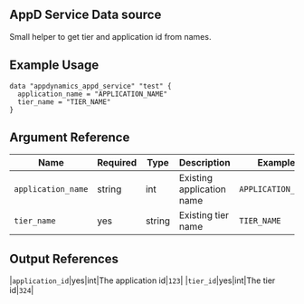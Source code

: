 ## AppD Service Data source

Small helper to get tier and application id from names.

## Example Usage

```hcl
data "appdynamics_appd_service" "test" {
  application_name = "APPLICATION_NAME"
  tier_name = "TIER_NAME"
}
```

## Argument Reference

|Name|Required|Type|Description|Example|
|----|--------|----|-----------|-------|
|`application_name`|string|int|Existing application name|`APPLICATION_NAME`|
|`tier_name`|yes|string|Existing tier name|`TIER_NAME`|


## Output References
|`application_id`|yes|int|The application id|`123`|
|`tier_id`|yes|int|The tier id|`324`|


